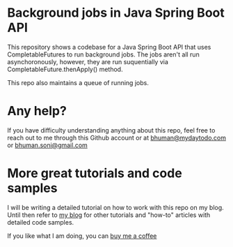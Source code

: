 # Background jobs in Java Spring Boot API

This repository shows a codebase for a Java Spring Boot API that uses CompletableFutures to run background jobs. The jobs aren't all run asynchoronously, however, they are run suquentially via CompletableFuture.thenApply() method.

This repo also maintains a queue of running jobs.


# Any help?
If you have difficulty understanding anything about this repo, feel free to reach out to me through this Github account or at bhuman@mydaytodo.com or bhuman.soni@gmail.com

# More great tutorials and code samples
I will be writing a detailed tutorial on how to work with this repo on my blog. Until then refer to [my blog] for other tutorials and "how-to" articles with detailed code samples.


If you like what I am doing, you can [buy me a coffee]

[line 47]: https://github.com/cptdanko/custom-spring-boot-basic-auth/blob/main/src/main/java/com/mdt/security/demo/SecurityConfig.java#L47
[PostmanCollection]: https://github.com/cptdanko/custom-spring-boot-basic-auth/tree/main/PostmanCollection
[my blog]: https://mydaytodo.com/blog/
[blogpost]: https://mydaytodo.com/blog/
[this blog]: https://mydaytodo.com/blog/
[buy me a coffee]: https://www.buymeacoffee.com/bhumansoni
[software engineering career journey]: https://mydaytodo.com/the-3-stages-of-a-software-engineering-career/